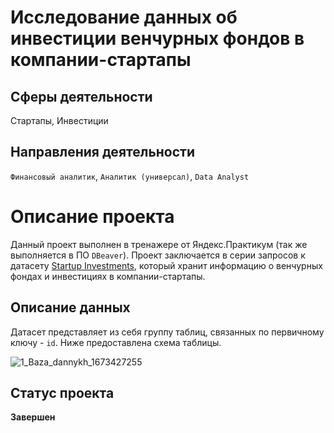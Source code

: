 # Исследование данных об инвестиции венчурных фондов в компании-стартапы
## Сферы деятельности
Стартапы, Инвестиции
## Направления деятельности
`Финансовый аналитик`, `Аналитик (универсал)`, `Data Analyst`
# Описание проекта
Данный проект выполнен в тренажере от Яндекс.Практикум (так же выполняется в ПО `DBeaver`). Проект заключается в серии запросов к датасету [Startup Investments](https://www.kaggle.com/justinas/startup-investments), который хранит информацию о венчурных фондах и инвестициях в компании-стартапы.

## Описание данных

Датасет представляет из себя группу таблиц, связанных по первичному ключу - `id`. Ниже предоставлена схема таблицы. 

![1_Baza_dannykh_1673427255](https://github.com/BlackAkcel/Yandex.Praktikum/assets/121026503/3db9b7c5-5812-4bee-8de5-e43ab2fa38a5)

## Статус проекта
**Завершен**
